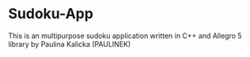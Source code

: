 # Sudoku-App
This is an multipurpose sudoku application written in C++ and Allegro 5 library by Paulina Kalicka (PAULINEK)
